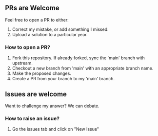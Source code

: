 ## PRs are Welcome

Feel free to open a PR to either:

1. Correct my mistake, or add something I missed.
2. Upload a solution to a particular year.

### How to open a PR?

1. Fork this repository. If already forked, sync the 'main' branch with upstream.
2. Checkout a new branch from 'main' with an appropriate branch name.
3. Make the proposed changes.
4. Create a PR from your branch to my 'main' branch.

## Issues are welcome

Want to challenge my answer? We can debate.

### How to raise an issue?

1. Go the issues tab and click on "New Issue"
